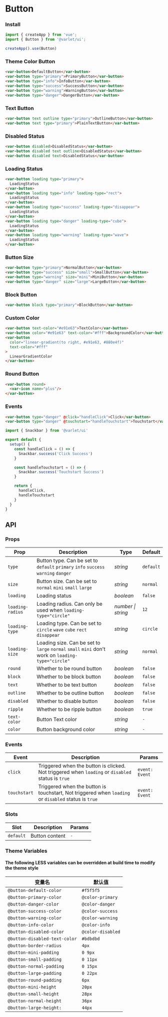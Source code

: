 # Button

### Install

```js
import { createApp } from 'vue';
import { Button } from '@varlet/ui';

createApp().use(Button)
```

### Theme Color Button

```html
<var-button>DefaultButton</var-button>
<var-button type="primary">PrimaryButton</var-button>
<var-button type="info">InfoButton</var-button>
<var-button type="success">SuccessButton</var-button>
<var-button type="warning">WarningButton</var-button>
<var-button type="danger">DangerButton</var-button>
```

### Text Button

```html
<var-button text outline type="primary">OutlineButton</var-button>
<var-button text type="primary">PlainTextButton</var-button>
```

### Disabled Status

```html
<var-button disabled>DisabledStatus</var-button>
<var-button disabled text outline>DisabledStatus</var-button>
<var-button disabled text>DisabledStatus</var-button>
```

### Loading Status

```html
<var-button loading type="primary">
  LoadingStatus
</var-button>
<var-button loading type="info" loading-type="rect">
  LoadingStatus
</var-button>
<var-button loading type="success" loading-type="disappear">
  LoadingStatus
</var-button>
<var-button loading type="danger" loading-type="cube">
  LoadingStatus
</var-button>
<var-button loading type="warning" loading-type="wave">
  LoadingStatus
</var-button>
```

### Button Size

```html
<var-button type="primary">NormalButton</var-button>
<var-button type="success" size="small">SmallButton</var-button>
<var-button type="warning" size="mini">MiniButton</var-button>
<var-button type="danger" size="large">LargeButton</var-button>
```

### Block Button

```html
<var-button block type="primary">BlockButton</var-button>
```

### Custom Color

```html
<var-button text-color="#e91e63">TextColor</var-button>
<var-button color="#e91e63" text-color="#fff">BackgroundColor</var-button>
<var-button
  color="linear-gradient(to right, #e91e63, #880e4f)"
  text-color="#fff"
>
  LinearGradientColor
</var-button>
```

### Round Button

```html
<var-button round>
  <var-icon name="plus"/>
</var-button>
```

### Events

```html
<var-button type="danger" @click="handleClick">Click</var-button>
<var-button type="danger" @touchstart="handleTouchstart">Touchstart</var-button>
```

```js
import { Snackbar } from '@varlet/ui'

export default {
  setup() {
    const handleClick = () => {
      Snackbar.success('Click Success')
    }

    const handleTouchstart = () => {
      Snackbar.success('Touchstart Success')
    }

    return {
      handleClick,
      handleTouchstart
    }
  }
}
```

## API

### Props

| Prop | Description | Type | Default | 
| --- | --- | --- | --- | 
| `type` | Button type. Can be set to   `default` `primary` `info` `success` `warning` `danger` | _string_ | `default` |
| `size` | Button size. Can be set to   `normal` `mini` `small` `large` | _string_ | `normal` |
| `loading` | Loading status | _boolean_ | `false` |  
| `loading-radius` | Loading radius. Can only be used when `loading-type="circle"` | _number \| string_ | `12` |
| `loading-type` | Loading type. Can be set to `circle` `wave` `cube` `rect` `disappear` | _string_ | `circle` |
| `loading-size` | Loading size. Can be set to `large` `normal` `small` `mini` don't work on `loading-type="circle"` | _string_ | `normal` |
| `round` | Whether to be round button | _boolean_ | `false` | 
| `block` | Whether to be block button | _boolean_ | `false` | 
| `text` | Whether to be text button | _boolean_ | `false` |
| `outline` | Whether to be outline button | _boolean_ | `false` |
| `disabled` | Whether to disable button | _boolean_ | `false` |
| `ripple` | Whether to be ripple button | _boolean_ | `true` |
| `text-color` | Button Text color | _string_ | `-` |
| `color` | Button background color | _string_ | `-` |

### Events

| Event | Description | Params |
| --- | --- | --- |
| `click` | Triggered when the button is clicked. Not triggered when `loading` or `disabled` status is `true` | `event: Event` |
| `touchstart` | Triggered when the button is touchstart, Not triggered when `loading` or `disabled` status is `true` | `event: Event` |

### Slots

| Slot | Description | Params |
| --- | --- | --- |
| `default` | Button content | `-` |

### Theme Variables
#### The following LESS variables can be overridden at build time to modify the theme style

| 变量名 | 默认值 |
| --- | --- |
| `@button-default-color` | `#f5f5f5` |
| `@button-primary-color` | `@color-primary` |
| `@button-danger-color` |  `@color-danger` |
| `@button-success-color` | `@color-success` |
| `@button-warning-color` |  `@color-warning` |
| `@button-info-color` | `@color-info`|
| `@button-disabled-color` | `@color-disabled` |
| `@button-disabled-text-color` | `#bdbdbd` |
| `@button-border-radius` | `4px` |
| `@button-mini-padding` | `0 9px` |
| `@button-small-padding` | `0 11px` |
| `@button-normal-padding` | `0 15px` |
| `@button-large-padding` | `0 22px` |
| `@button-round-padding` | `6px` |
| `@button-mini-height` | `20px` |
| `@button-small-height` | `28px` |
| `@button-normal-height` | `36px` |
| `@button-large-height:` | `44px` |